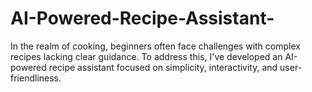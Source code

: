 # AI-Powered-Recipe-Assistant-
 In the realm of cooking, beginners often face challenges with complex recipes lacking clear guidance. To address this, I've developed an AI-powered recipe assistant focused on simplicity, interactivity, and user-friendliness.
